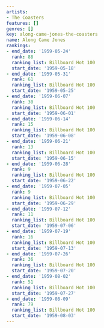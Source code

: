 ```yaml
---
artists:
- The Coasters
features: []
genres: []
key: along-came-jones-the-coasters
name: Along Came Jones
rankings:
- end_date: '1959-05-24'
  rank: 88
  ranking_list: Billboard Hot 100
  start_date: '1959-05-18'
- end_date: '1959-05-31'
  rank: 61
  ranking_list: Billboard Hot 100
  start_date: '1959-05-25'
- end_date: '1959-06-07'
  rank: 30
  ranking_list: Billboard Hot 100
  start_date: '1959-06-01'
- end_date: '1959-06-14'
  rank: 15
  ranking_list: Billboard Hot 100
  start_date: '1959-06-08'
- end_date: '1959-06-21'
  rank: 13
  ranking_list: Billboard Hot 100
  start_date: '1959-06-15'
- end_date: '1959-06-28'
  rank: 9
  ranking_list: Billboard Hot 100
  start_date: '1959-06-22'
- end_date: '1959-07-05'
  rank: 9
  ranking_list: Billboard Hot 100
  start_date: '1959-06-29'
- end_date: '1959-07-12'
  rank: 11
  ranking_list: Billboard Hot 100
  start_date: '1959-07-06'
- end_date: '1959-07-19'
  rank: 16
  ranking_list: Billboard Hot 100
  start_date: '1959-07-13'
- end_date: '1959-07-26'
  rank: 36
  ranking_list: Billboard Hot 100
  start_date: '1959-07-20'
- end_date: '1959-08-02'
  rank: 51
  ranking_list: Billboard Hot 100
  start_date: '1959-07-27'
- end_date: '1959-08-09'
  rank: 79
  ranking_list: Billboard Hot 100
  start_date: '1959-08-03'
---
```


